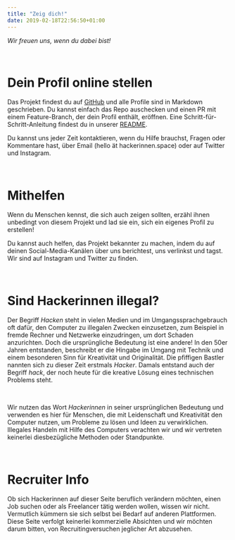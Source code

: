 ```yaml
---
title: "Zeig dich!"
date: 2019-02-18T22:56:50+01:00
---
```


<p><i>Wir freuen uns, wenn du dabei bist!</i></p><br>

<h1 class="is-size-4">Dein Profil online stellen</h1>

<p>Das Projekt findest du auf <a href="https://github.com/normade/hackerinnen" target="_blank" rel="noopener noreferrer">GitHub</a> und alle Profile sind in Markdown geschrieben. Du kannst einfach das Repo auschecken und einen PR mit einem Feature-Branch, der dein Profil enthält, eröffnen. Eine Schritt-für-Schritt-Anleitung findest du in unserer <a href="https://github.com/normade/hackerinnen/blob/master/README.md" target="_blank" rel="noopener noreferrer">README</a>.

<p>Du kannst uns jeder Zeit kontaktieren, wenn du Hilfe brauchst, Fragen oder Kommentare hast, über Email (hello ät hackerinnen.space) oder auf Twitter und Instagram.</p>
<br>

<h1 class="is-size-4">Mithelfen</h1>
<p>Wenn du Menschen kennst, die sich auch zeigen sollten, erzähl ihnen unbedingt von diesem Projekt und lad sie ein, sich ein eigenes Profil zu erstellen!</p>
<p>Du kannst auch helfen, das Projekt bekannter zu machen, indem du auf deinen Social-Media-Kanälen über uns berichtest, uns verlinkst und tagst. Wir sind auf Instagram und Twitter zu finden.</p>
<br>

<h1 class="is-size-4">Sind Hackerinnen illegal?</h1>

<p>Der Begriff <i>Hacken</i> steht in vielen Medien und im Umgangssprachgebrauch oft dafür, den Computer zu illegalen Zwecken einzusetzen, zum Beispiel in fremde Rechner und Netzwerke einzudringen, um dort Schaden anzurichten.
Doch die ursprüngliche Bedeutung ist eine andere! In den 50er Jahren entstanden, beschreibt er die Hingabe im Umgang mit Technik und einem besonderen Sinn für Kreativität und Originalität. Die pfiffigen Bastler nannten sich zu dieser Zeit erstmals <i>Hacker</i>. Damals entstand auch der Begriff <i>hack</i>, der noch heute für die kreative Lösung eines technischen Problems steht.</p>
<br>
<p>Wir nutzen das Wort <i>Hackerinnen</i> in seiner ursprünglichen Bedeutung und verwenden es hier für Menschen, die mit Leidenschaft und Kreativität den Computer nutzen, um Probleme zu lösen und Ideen zu verwirklichen. Illegales Handeln mit Hilfe des Computers verachten wir und wir vertreten keinerlei diesbezügliche Methoden oder Standpunkte.</p>
<br>

<h1 class="is-size-4">Recruiter Info</h1>

<p>Ob sich Hackerinnen auf dieser Seite beruflich verändern möchten, einen Job suchen oder als Freelancer tätig werden wollen, wissen wir nicht. Vermutlich kümmern sie sich selbst bei Bedarf auf anderen Plattformen. Diese Seite verfolgt keinerlei kommerzielle Absichten und wir möchten darum bitten, von Recruitingversuchen jeglicher Art abzusehen.</p>
